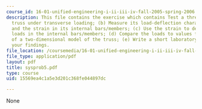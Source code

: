 ```yaml
---
course_id: 16-01-unified-engineering-i-ii-iii-iv-fall-2005-spring-2006
description: This file contains the exercise which contains Test a three-dimensional
  truss under transverse loading; (b) Measure its load-deflection characteristics
  and the strain in its internal bars/members; (c) Use the strain to determine the
  loads in the internal bars/members; (d) Compare the loads to values from analysis
  of a two-dimensional model of the truss; (e) Write a short laboratory report documenting
  your findings.
file_location: /coursemedia/16-01-unified-engineering-i-ii-iii-iv-fall-2005-spring-2006/15569ea4c1a5e3d201c368fe044897dc_sysprob5.pdf
file_type: application/pdf
layout: pdf
title: sysprob5.pdf
type: course
uid: 15569ea4c1a5e3d201c368fe044897dc

---
```

None